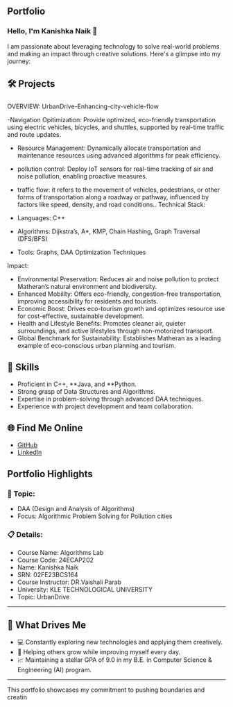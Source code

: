 ## Portfolio

### Hello, I'm Kanishka Naik 👋

I am passionate about leveraging technology to solve real-world problems and making an impact through creative solutions. 
Here's a glimpse into my journey:  


## 🛠 Projects

###  

OVERVIEW: UrbanDrive-Enhancing-city-vehicle-flow 

-Navigation Opitimization: Provide optimized, eco-friendly transportation using electric vehicles, bicycles, and shuttles, supported by real-time traffic and route updates.
- Resource Management: Dynamically allocate transportation and maintenance resources using advanced algorithms for peak efficiency.
- pollution control: Deploy IoT sensors for real-time tracking of air and noise pollution, enabling proactive measures.
- traffic flow: it refers to the movement of vehicles, pedestrians, or other forms of transportation along a roadway or pathway, influenced by factors like speed, density, and road conditions..
Technical Stack:  

- Languages: C++  
- Algorithms: Dijkstra’s, A*, KMP, Chain Hashing, Graph Traversal (DFS/BFS)
- Tools: Graphs, DAA Optimization Techniques  

Impact:  

- Environmental Preservation: Reduces air and noise pollution to protect Matheran’s natural environment and biodiversity.
- Enhanced Mobility: Offers eco-friendly, congestion-free transportation, improving accessibility for residents and tourists.
- Economic Boost: Drives eco-tourism growth and optimizes resource use for cost-effective, sustainable development.
- Health and Lifestyle Benefits: Promotes cleaner air, quieter surroundings, and active lifestyles through non-motorized transport.
- Global Benchmark for Sustainability: Establishes Matheran as a leading example of eco-conscious urban planning and tourism.

## 🚀 Skills  

- Proficient in C++, **Java, and **Python.  
- Strong grasp of Data Structures and Algorithms.  
- Expertise in problem-solving through advanced DAA techniques.  
- Experience with project development and team collaboration.  

## 🌐 Find Me Online

- [GitHub](https://github.com/Samruddi11/portfolioo.github.io)
- [LinkedIn](https://www.linkedin.com/in/kanishka-n-4839972b1?lipi=urn%3Ali%3Apage%3Ad_flagship3_profile_view_base_contact_details%3B5e%2FyxFZkTN%2BRAOdJhZtrtA%3D%3D)

## Portfolio Highlights

### 🎯 Topic: 

- DAA (Design and Analysis of Algorithms)  
- Focus: Algorithmic Problem Solving for Pollution cities  

### 📋 Details:

- Course Name: Algorithms Lab 
- Course Code: 24ECAP202  
- Name: Kanishka Naik 
- SRN: 02FE23BCS164
- Course Instructor: DR.Vaishali Parab
- University: KLE TECHNOLOGICAL UNIVERSITY
- Topic: UrbanDrive

---

## 🎨 What Drives Me  
- 💻 Constantly exploring new technologies and applying them creatively.  
- 🤝 Helping others grow while improving myself every day.  
- 📈 Maintaining a stellar GPA of 9.0 in my B.E. in Computer Science & Engineering (AI) program.  

---

This portfolio showcases my commitment to pushing boundaries and creatin

